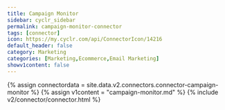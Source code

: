 ```yaml
---
title: Campaign Monitor
sidebar: cyclr_sidebar
permalink: campaign-monitor-connector
tags: [connector]
icon: https://my.cyclr.com/api/ConnectorIcon/14216
default_header: false
category: Marketing
categories: [Marketing,Ecommerce,Email Marketing]
showv1content: false
---
```

{% assign connectordata = site.data.v2.connectors.connector-campaign-monitor %}
{% assign v1content = "campaign-monitor.md" %}
{% include v2/connector/connector.html %}	